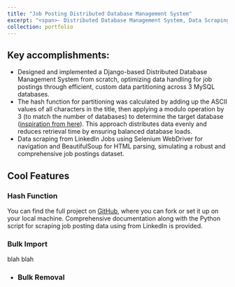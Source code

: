 ```yaml
---
title: "Job Posting Distributed Database Management System"
excerpt: "<span>- Distributed Database Management System, Data Scraping, Custom Hash Partitioning</span><br/>- Python, Django, MySQL, Selenium WebDriver, BeautifulSoup<br/><br/>Developed a Django-based Distributed Database Management System for job postings from scratch, utilizing a custom hash function to partition data across 3 MySQL databases. The dataset was obtained by scraping LinkedIn Jobs using Selenium WebDriver for automated navigation and BeautifulSoup for HTML parsing.<br/><img src='/images/django.PNG'>"
collection: portfolio
---
```


Key accomplishments:
---
- Designed and implemented a Django-based Distributed Database Management System from scratch, optimizing data handling for job postings through efficient, custom data partitioning across 3 MySQL databases.
- The hash function for partitioning was calculated by adding up the ASCII values of all characters in the title, then applying a modulo operation by 3 (to match the number of databases) to determine the target database (<a href="https://pages.cs.wisc.edu/~siff/CS367/Notes/hash.html" target="_blank">inspiration from here</a>). This approach distributes data evenly and reduces retrieval time by ensuring balanced database loads.
- Data scraping from LinkedIn Jobs using Selenium WebDriver for navigation and BeautifulSoup for HTML parsing, simulating a robust and comprehensive job postings dataset.

Cool Features
---
### Hash Function
You can find the full project on <a href="https://github.com/kikossik/Job-Posting-Distributed-Database-Management-System" target="_blank">GitHub</a>, where you can fork or set it up on your local machine. Comprehensive documentation along with the Python script for scraping job posting data using from LinkedIn is provided.  
### Bulk Import
blah blah  
- ### Bulk Removal